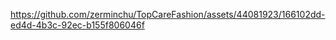 

https://github.com/zerminchu/TopCareFashion/assets/44081923/166102dd-ed4d-4b3c-92ec-b155f806046f

